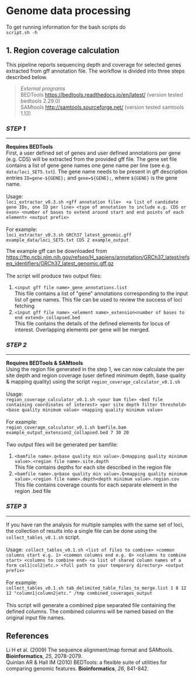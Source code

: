 # Genome data processing

To get running information for the bash scripts do\
`script.sh -h`

## 1. Region coverage calculation
This pipeline reports sequencing depth and coverage for selected genes extracted from gff annotation file. 
The workflow is divided into three steps described below.

>_*External programs*_\
BEDTools https://bedtools.readthedocs.io/en/latest/ (version tested bedtools 2.29.0)\
SAMtools http://samtools.sourceforge.net/ (version tested samtools 1.13)

### *STEP 1*
-------------
**Requires BEDTools**\
First, a user defined set of genes and user defined annotations per gene (e.g. CDS) will be extracted from the provided gff file. The gene set file contains a list of gene gene names one gene name per line (see e.g. `data/loci_SET5.txt`). The gene name needs to be present in gff description entries `ID=gene-${GENE};` and `gene=${GENE};`, where `${GENE}` is the gene name.\
\
Usage:\
`loci_extractor_v0.3.sh <gff annotation file> 
<a list of candidate gene IDs, one ID per line>
<type of annotation to include e.g. CDS or exon>
<number of bases to extend around start and end points of each element>
<output prefix>`\
\
For example:\
`loci_extractor_v0.3.sh GRCh37_latest_genomic.gff example_data/loci_SET5.txt CDS 2 example_output`

The example gff can be downloaded from\
https://ftp.ncbi.nlm.nih.gov/refseq/H_sapiens/annotation/GRCh37_latest/refseq_identifiers/GRCh37_latest_genomic.gff.gz
\
\
The script will produce two output files:
1. `<input gff file name>_gene_annotations.list`\
This file contains a list of "gene" annotations corresponding to the input list of gene names. This file can be used to review the success of loci fetching
2. `<input gff file name>_<element name>_extension<number of bases to end extend>_collapsed.bed`\
This file contains the details of the defined elements for locus of interest. Overlapping elements per gene will be merged.

### *STEP 2*
-------------
**Requires BEDTools & SAMtools**\
Using the region file generated in the step 1, we can now calculate the per site depth and region coverage (user defined minimum depth, base quality & mapping quality) using the script `region_coverage_calculator_v0.1.sh`\
\
Usage:\
`region_coverage_calculator_v0.1.sh <your bam file> <bed file containing coordinates of interest> <per site depth filter threshold> <base quality minimum value> <mapping quality minimum value>`\
\
For example:\
`region_coverage_calculator_v0.1.sh bamfile.bam example_output_extension2_collapsed.bed 7 30 20`\
\
Two output files will be generated per bamfile:
1. `<bamfile name>.q<base quality min value>.Q<mapping quality minimum value>.<region file name>.site.depth`\
This file contains depths for each site described in the region file
3. `<bamfile name>.q<base quality min value>.Q<mapping quality minimum value>.<region file name>.depth<depth minimum value>.region.cov`\
This file contains coverage counts for each separate element in the region .bed file

### *STEP 3*
-------------
If you have ran the analysis for multiple samples with the same set of loci, the collection of results into a single file can be done using the 
`collect_tables_v0.1.sh` script.\
\
Usage:` collect_tables_v0.1.sh <list of files to combine> <common columns start e.g. 1> <common columns end e.g. 8> <columns to combine start> <columns to combine end> <a list of shared column names of a form col1|col2|etc.> <full path to your temporary directory> <output prefix>`\
\
For example:\
`collect_tables_v0.1.sh tab_delimited_table_files_to_merge.list 1 8 12 12 "column1|column2|etc." /tmp combined_coverages_output`\
\
This script will generate a combined pipe separated file containing the defined columns. The combined columns will be named based on the original input file names.


## References
Li H et al. (2009) The sequence alignment/map format and SAMtools. **Bioinformatics**, *25*, 2078-2079.\
Quinlan AR & Hall IM (2010) BEDTools: a flexible suite of utilities for comparing genomic features. **Bioinformatics**, *26*, 841-842.
